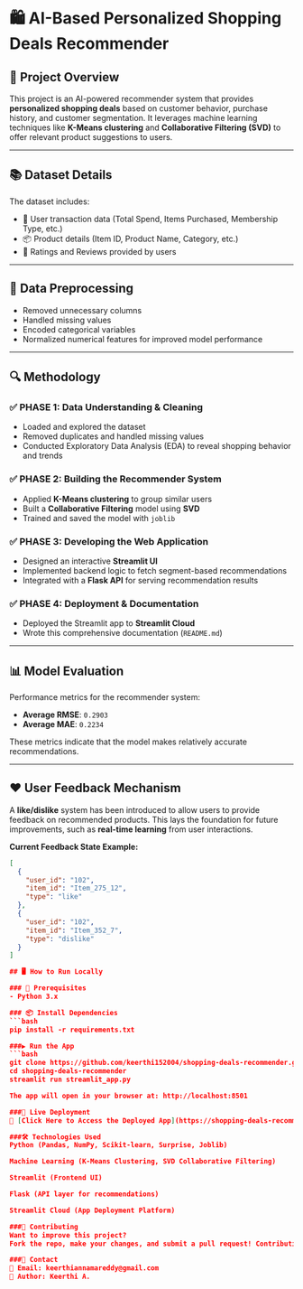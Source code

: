 # 🛍️ AI-Based Personalized Shopping Deals Recommender

## 🚀 Project Overview
This project is an AI-powered recommender system that provides **personalized shopping deals** based on customer behavior, purchase history, and customer segmentation. It leverages machine learning techniques like **K-Means clustering** and **Collaborative Filtering (SVD)** to offer relevant product suggestions to users.

---

## 📚 Dataset Details

The dataset includes:
- 🧾 User transaction data (Total Spend, Items Purchased, Membership Type, etc.)
- 📦 Product details (Item ID, Product Name, Category, etc.)
- 🌟 Ratings and Reviews provided by users

---

## 📌 Data Preprocessing
- Removed unnecessary columns  
- Handled missing values  
- Encoded categorical variables  
- Normalized numerical features for improved model performance  

---

## 🔍 Methodology

### ✅ PHASE 1: Data Understanding & Cleaning
- Loaded and explored the dataset
- Removed duplicates and handled missing values
- Conducted Exploratory Data Analysis (EDA) to reveal shopping behavior and trends

### ✅ PHASE 2: Building the Recommender System
- Applied **K-Means clustering** to group similar users
- Built a **Collaborative Filtering** model using **SVD**
- Trained and saved the model with `joblib`

### ✅ PHASE 3: Developing the Web Application
- Designed an interactive **Streamlit UI**
- Implemented backend logic to fetch segment-based recommendations
- Integrated with a **Flask API** for serving recommendation results

### ✅ PHASE 4: Deployment & Documentation
- Deployed the Streamlit app to **Streamlit Cloud**
- Wrote this comprehensive documentation (`README.md`)

---

## 📊 Model Evaluation

Performance metrics for the recommender system:

- **Average RMSE**: `0.2903`  
- **Average MAE**: `0.2234`

These metrics indicate that the model makes relatively accurate recommendations.

---

## ❤️ User Feedback Mechanism

A **like/dislike** system has been introduced to allow users to provide feedback on recommended products. This lays the foundation for future improvements, such as **real-time learning** from user interactions.

**Current Feedback State Example:**
```json
[
  {
    "user_id": "102",
    "item_id": "Item_275_12",
    "type": "like"
  },
  {
    "user_id": "102",
    "item_id": "Item_352_7",
    "type": "dislike"
  }
]

## 🖥 How to Run Locally

### 🔧 Prerequisites
- Python 3.x

### 📦 Install Dependencies
```bash
pip install -r requirements.txt

###▶️ Run the App
```bash
git clone https://github.com/keerthi152004/shopping-deals-recommender.git
cd shopping-deals-recommender
streamlit run streamlit_app.py

The app will open in your browser at: http://localhost:8501

###🚀 Live Deployment
🔗 [Click Here to Access the Deployed App](https://shopping-deals-recommender-nao7dolye9q2tzvrjohpbx.streamlit.app/)

###🛠 Technologies Used
Python (Pandas, NumPy, Scikit-learn, Surprise, Joblib)

Machine Learning (K-Means Clustering, SVD Collaborative Filtering)

Streamlit (Frontend UI)

Flask (API layer for recommendations)

Streamlit Cloud (App Deployment Platform)

###🤝 Contributing
Want to improve this project?
Fork the repo, make your changes, and submit a pull request! Contributions are welcome.

###💎 Contact
📧 Email: keerthiannamareddy@gmail.com
👤 Author: Keerthi A.
